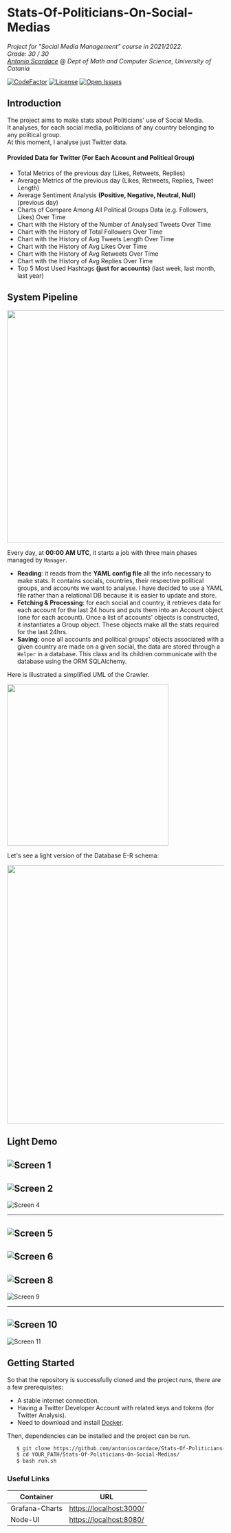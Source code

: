 # Stats-Of-Politicians-On-Social-Medias

_Project for "Social Media Management" course in 2021/2022._ <br/>
_Grade: 30 / 30_<br/>
_[Antonio Scardace](https://linktr.ee/antonioscardace)_ @ _Dept of Math and Computer Science, University of Catania_

[![CodeFactor](https://www.codefactor.io/repository/github/antonioscardace/stats-of-politicians-on-social-medias/badge/main)](https://www.codefactor.io/repository/github/antonioscardace/stats-of-politicians-on-social-medias/overview/main)
[![License](https://img.shields.io/github/license/antonioscardace/stats-of-politicians-on-social-medias.svg)](https://github.com/antonioscardace/stats-of-politicians-on-social-medias/blob/master/LICENSE)
[![Open Issues](https://img.shields.io/github/issues/antonioscardace/stats-of-politicians-on-social-medias.svg)](https://github.com/antonioscardace/stats-of-politicians-on-social-medias/issues)

## Introduction

The project aims to make stats about Politicians' use of Social Media.<br/>
It analyses, for each social media, politicians of any country belonging to any political group.<br/>
At this moment, I analyse just Twitter data.

#### Provided Data for Twitter (For Each Account and Political Group)

- Total Metrics of the previous day (Likes, Retweets, Replies)
- Average Metrics of the previous day (Likes, Retweets, Replies, Tweet Length)
- Average Sentiment Analysis **(Positive, Negative, Neutral, Null)** (previous day)
- Charts of Compare Among All Political Groups Data (e.g. Followers, Likes) Over Time
- Chart with the History of the Number of Analysed Tweets Over Time
- Chart with the History of Total Followers Over Time
- Chart with the History of Avg Tweets Length Over Time
- Chart with the History of Avg Likes Over Time
- Chart with the History of Avg Retweets Over Time
- Chart with the History of Avg Replies Over Time
- Top 5 Most Used Hashtags **(just for accounts)** (last week, last month, last year) 

## System Pipeline

<img src="/docs/imgs/infrastructure.svg" width="540px"/>

Every day, at **00:00 AM UTC**, it starts a job with three main phases managed by ```Manager```.

- **Reading**: it reads from the **YAML config file** all the info necessary to make stats. It contains socials, countries, their respective political groups, and accounts we want to analyse. I have decided to use a YAML file rather than a relational DB because it is easier to update and store.
- **Fetching & Processing**: for each social and country, it retrieves data for each account for the last 24 hours and puts them into an Account object (one for each account). Once a list of accounts' objects is constructed, it instantiates a Group object. These objects make all the stats required for the last 24hrs.
- **Saving**: once all accounts and political groups' objects associated with a given country are made on a given social, the data are stored through a ```Helper``` in a database. This class and its children communicate with the database using the ORM SQLAlchemy.

Here is illustrated a simplified UML of the Crawler.

<img src="/docs/uml/crawler.svg" height="375px"/>

Let's see a light version of the Database E-R schema:

<img src="/docs/uml/db.svg" width="600px"/>
    
## Light Demo

![Screen 1](/docs/snaps/screen-0.png)
---
![Screen 2](/docs/snaps/screen-1.png)
---
![Screen 4](/docs/snaps/screen-4.png)
***
![Screen 5](/docs/snaps/screen-5.png)
---
![Screen 6](/docs/snaps/screen-6.png)
---
![Screen 8](/docs/snaps/screen-8.png)
---
![Screen 9](/docs/snaps/screen-9.png)
***
![Screen 10](/docs/snaps/screen-10.png)
---
![Screen 11](/docs/snaps/screen-11.png)

## Getting Started

So that the repository is successfully cloned and the project runs, there are a few prerequisites:

* A stable internet connection. 
* Having a Twitter Developer Account with related keys and tokens (for Twitter Analysis).
* Need to download and install [Docker](https://docs.docker.com/get-docker/).

Then, dependencies can be installed and the project can be run. 

```sh
   $ git clone https://github.com/antonioscardace/Stats-Of-Politicians-On-Social-Medias.git
   $ cd YOUR_PATH/Stats-Of-Politicians-On-Social-Medias/
   $ bash run.sh
```

### Useful Links

| Container | URL |
| ----- | ---- |
| Grafana-Charts | [https://localhost:3000/](https://localhost:3000/) |
| Node-UI | [https://localhost:8080/](https://localhost:8080/) |
